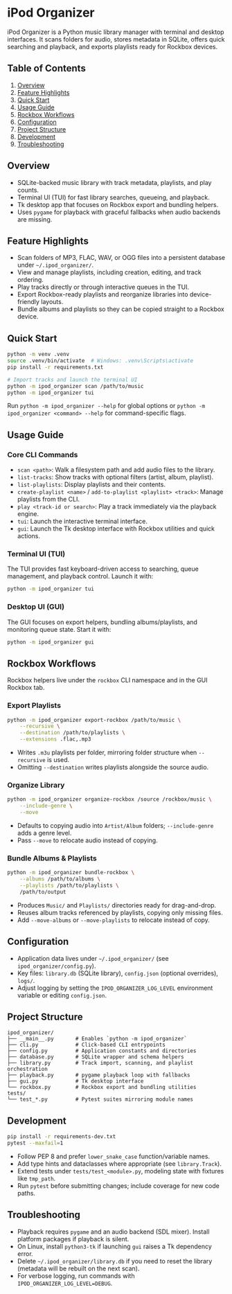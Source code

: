 # iPod Organizer

iPod Organizer is a Python music library manager with terminal and desktop interfaces. It scans folders for audio, stores metadata in SQLite, offers quick searching and playback, and exports playlists ready for Rockbox devices.

## Table of Contents
1. [Overview](#overview)
2. [Feature Highlights](#feature-highlights)
3. [Quick Start](#quick-start)
4. [Usage Guide](#usage-guide)
5. [Rockbox Workflows](#rockbox-workflows)
6. [Configuration](#configuration)
7. [Project Structure](#project-structure)
8. [Development](#development)
9. [Troubleshooting](#troubleshooting)

## Overview
- SQLite-backed music library with track metadata, playlists, and play counts.
- Terminal UI (TUI) for fast library searches, queueing, and playback.
- Tk desktop app that focuses on Rockbox export and bundling helpers.
- Uses `pygame` for playback with graceful fallbacks when audio backends are missing.

## Feature Highlights
- Scan folders of MP3, FLAC, WAV, or OGG files into a persistent database under `~/.ipod_organizer/`.
- View and manage playlists, including creation, editing, and track ordering.
- Play tracks directly or through interactive queues in the TUI.
- Export Rockbox-ready playlists and reorganize libraries into device-friendly layouts.
- Bundle albums and playlists so they can be copied straight to a Rockbox device.

## Quick Start
```bash
python -m venv .venv
source .venv/bin/activate  # Windows: .venv\Scripts\activate
pip install -r requirements.txt

# Import tracks and launch the terminal UI
python -m ipod_organizer scan /path/to/music
python -m ipod_organizer tui
```

Run `python -m ipod_organizer --help` for global options or `python -m ipod_organizer <command> --help` for command-specific flags.

## Usage Guide
### Core CLI Commands
- `scan <path>`: Walk a filesystem path and add audio files to the library.
- `list-tracks`: Show tracks with optional filters (artist, album, playlist).
- `list-playlists`: Display playlists and their contents.
- `create-playlist <name>` / `add-to-playlist <playlist> <track>`: Manage playlists from the CLI.
- `play <track-id or search>`: Play a track immediately via the playback engine.
- `tui`: Launch the interactive terminal interface.
- `gui`: Launch the Tk desktop interface with Rockbox utilities and quick actions.

### Terminal UI (TUI)
The TUI provides fast keyboard-driven access to searching, queue management, and playback control. Launch it with:
```bash
python -m ipod_organizer tui
```

### Desktop UI (GUI)
The GUI focuses on export helpers, bundling albums/playlists, and monitoring queue state. Start it with:
```bash
python -m ipod_organizer gui
```

## Rockbox Workflows
Rockbox helpers live under the `rockbox` CLI namespace and in the GUI Rockbox tab.

### Export Playlists
```bash
python -m ipod_organizer export-rockbox /path/to/music \
    --recursive \
    --destination /path/to/playlists \
    --extensions .flac,.mp3
```
- Writes `.m3u` playlists per folder, mirroring folder structure when `--recursive` is used.
- Omitting `--destination` writes playlists alongside the source audio.

### Organize Library
```bash
python -m ipod_organizer organize-rockbox /source /rockbox/music \
    --include-genre \
    --move
```
- Defaults to copying audio into `Artist/Album` folders; `--include-genre` adds a genre level.
- Pass `--move` to relocate audio instead of copying.

### Bundle Albums & Playlists
```bash
python -m ipod_organizer bundle-rockbox \
    --albums /path/to/albums \
    --playlists /path/to/playlists \
    /path/to/output
```
- Produces `Music/` and `Playlists/` directories ready for drag-and-drop.
- Reuses album tracks referenced by playlists, copying only missing files.
- Add `--move-albums` or `--move-playlists` to relocate instead of copy.

## Configuration
- Application data lives under `~/.ipod_organizer/` (see `ipod_organizer/config.py`).
- Key files: `library.db` (SQLite library), `config.json` (optional overrides), `logs/`.
- Adjust logging by setting the `IPOD_ORGANIZER_LOG_LEVEL` environment variable or editing `config.json`.

## Project Structure
```
ipod_organizer/
├── __main__.py       # Enables `python -m ipod_organizer`
├── cli.py            # Click-based CLI entrypoints
├── config.py         # Application constants and directories
├── database.py       # SQLite wrapper and schema helpers
├── library.py        # Track import, scanning, and playlist orchestration
├── playback.py       # pygame playback loop with fallbacks
├── gui.py            # Tk desktop interface
└── rockbox.py        # Rockbox export and bundling utilities
tests/
└── test_*.py         # Pytest suites mirroring module names
```

## Development
```bash
pip install -r requirements-dev.txt
pytest --maxfail=1
```
- Follow PEP 8 and prefer `lower_snake_case` function/variable names.
- Add type hints and dataclasses where appropriate (see `library.Track`).
- Extend tests under `tests/test_<module>.py`, modeling state with fixtures like `tmp_path`.
- Run `pytest` before submitting changes; include coverage for new code paths.

## Troubleshooting
- Playback requires `pygame` and an audio backend (SDL mixer). Install platform packages if playback is silent.
- On Linux, install `python3-tk` if launching `gui` raises a Tk dependency error.
- Delete `~/.ipod_organizer/library.db` if you need to reset the library (metadata will be rebuilt on the next scan).
- For verbose logging, run commands with `IPOD_ORGANIZER_LOG_LEVEL=DEBUG`.
